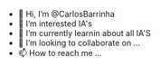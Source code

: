 - 👋 Hi, I’m @CarlosBarrinha
- 👀 I’m interested IA's
- 🌱 I’m currently learnin about all IA'S
- 💞️ I’m looking to collaborate on ...
- 📫 How to reach me ...

<!---
CarlosBarrinha/CarlosBarrinha is a ✨ special ✨ repository because its `README.md` (this file) appears on your GitHub profile.
You can click the Preview link to take a look at your changes.
--->
